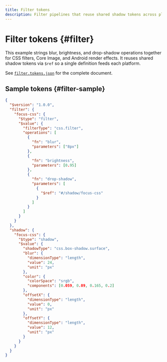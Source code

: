 ```yaml
---
title: Filter tokens
description: Filter pipelines that reuse shared shadow tokens across platforms.
---
```


# Filter tokens {#filter}

This example strings blur, brightness, and drop-shadow operations together for CSS filters, Core Image, and Android render effects. It reuses shared shadow tokens via `$ref` so a single definition feeds each platform.

See [`filter.tokens.json`](https://github.com/bylapidist/dtif/blob/main/examples/filter.tokens.json) for the complete document.

## Sample tokens {#filter-sample}

```json dtif
{
  "$version": "1.0.0",
  "filter": {
    "focus-css": {
      "$type": "filter",
      "$value": {
        "filterType": "css.filter",
        "operations": [
          {
            "fn": "blur",
            "parameters": ["8px"]
          },
          {
            "fn": "brightness",
            "parameters": [0.95]
          },
          {
            "fn": "drop-shadow",
            "parameters": [
              {
                "$ref": "#/shadow/focus-css"
              }
            ]
          }
        ]
      }
    }
  },
  "shadow": {
    "focus-css": {
      "$type": "shadow",
      "$value": {
        "shadowType": "css.box-shadow.surface",
        "blur": {
          "dimensionType": "length",
          "value": 24,
          "unit": "px"
        },
        "color": {
          "colorSpace": "srgb",
          "components": [0.059, 0.09, 0.165, 0.2]
        },
        "offsetX": {
          "dimensionType": "length",
          "value": 0,
          "unit": "px"
        },
        "offsetY": {
          "dimensionType": "length",
          "value": 12,
          "unit": "px"
        }
      }
    }
  }
}
```
